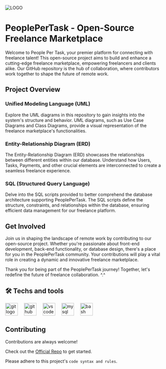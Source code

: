 ![LOGO](https://i.imgur.com/JFYlz5q.png)

# PeoplePerTask - Open-Source Freelance Marketplace

Welcome to People Per Task, your premier platform for connecting with freelance talent! This open-source project aims to build and enhance a cutting-edge freelance marketplace, empowering freelancers and clients alike. Our GitHub repository is the hub of collaboration, where contributors work together to shape the future of remote work.

## Project Overview

### Unified Modeling Language (UML)

Explore the UML diagrams in this repository to gain insights into the system's structure and behavior. UML diagrams, such as Use Case Diagrams and Class Diagrams, provide a visual representation of the freelance marketplace's functionalities.

### Entity-Relationship Diagram (ERD)

The Entity-Relationship Diagram (ERD) showcases the relationships between different entities within our database. Understand how Users, Tasks, Payments, and other crucial elements are interconnected to create a seamless freelance experience.

### SQL (Structured Query Language)

Delve into the SQL scripts provided to better comprehend the database architecture supporting PeoplePerTask. The SQL scripts define the structure, constraints, and relationships within the database, ensuring efficient data management for our freelance platform.

## Get Involved

Join us in shaping the landscape of remote work by contributing to our open-source project. Whether you're passionate about front-end development, back-end functionality, or database design, there's a place for you in the PeoplePerTask community. Your contributions will play a vital role in creating a dynamic and innovative freelance marketplace.

Thank you for being part of the PeoplePerTask journey! Together, let's redefine the future of freelance collaboration. ^.^

## 🛠 Techs and tools
<div align="left">
  <img src="https://cdn.jsdelivr.net/gh/devicons/devicon/icons/git/git-original.svg" height="40" alt="git logo"  />
  <img width="12" />
  <img src="https://cdn.jsdelivr.net/gh/devicons/devicon/icons/github/github-original.svg" height="40" alt="github logo"  />
  <img width="12" />
  <img src="https://cdn.jsdelivr.net/gh/devicons/devicon/icons/vscode/vscode-original.svg" height="40" alt="vscode logo"  />
  <img width="12" />
  <img src="https://cdn.jsdelivr.net/gh/devicons/devicon/icons/mysql/mysql-original.svg" height="40" alt="mysql logo"  />
  <img width="12" />
  <img src="https://cdn.jsdelivr.net/gh/devicons/devicon/icons/bash/bash-original.svg" height="40" alt="bash logo"  />
</div>

###

## Contributing

Contributions are always welcome!

Check out the [Official Repo](https://github.com/BilalChbanat/PeoplePerTask) to get started.

Please adhere to this project's `code syntax and rules`.

